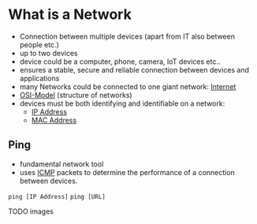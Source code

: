 # What is a Network
-   Connection between multiple devices (apart from IT also between people etc.)
-   up to two devices
-   device could be a computer, phone, camera, IoT devices etc..
-   ensures a stable, secure and reliable connection between devices and applications
-   many Networks could be connected to one giant network: [Internet](Internet.md)
-   [OSI-Model](OSI-Modell/OSI-Model.md) (structure of networks)
-   devices must be both identifying and identifiable on a network:
	-   [IP Address](IP-Address.md)
	-   [MAC Address](MAC-Address.md)

## Ping
- fundamental network tool
- uses [ICMP](ICMP.md) packets to determine the performance of a connection between devices.

`ping [IP Address]`
`ping [URL]`

TODO images